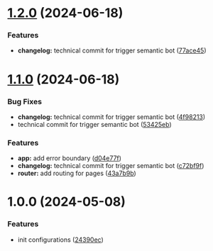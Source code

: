 # [1.2.0](https://github.com/RomanDeveloperGit/story-app-frontend/compare/v1.1.0...v1.2.0) (2024-06-18)


### Features

* **changelog:** technical commit for trigger semantic bot ([77ace45](https://github.com/RomanDeveloperGit/story-app-frontend/commit/77ace45d260afd18be96651c50fe175a974eacf8))

# [1.1.0](https://github.com/RomanDeveloperGit/story-app-frontend/compare/v1.0.0...v1.1.0) (2024-06-18)


### Bug Fixes

* **changelog:** technical commit for trigger semantic bot ([4f98213](https://github.com/RomanDeveloperGit/story-app-frontend/commit/4f98213c7cf3814a9272952ad144a2b2209e0f0f))
* technical commit for trigger semantic bot ([53425eb](https://github.com/RomanDeveloperGit/story-app-frontend/commit/53425eb7339541ba76c9ebdbdb137d99ebbe9502))


### Features

* **app:** add error boundary ([d04e77f](https://github.com/RomanDeveloperGit/story-app-frontend/commit/d04e77f685e019164254f7815346d9ef12d1f6e0))
* **changelog:** technical commit for trigger semantic bot ([c72bf9f](https://github.com/RomanDeveloperGit/story-app-frontend/commit/c72bf9fb4513e1be1d34dca0b1f94a331dc9b372))
* **router:** add routing for pages ([43a7b9b](https://github.com/RomanDeveloperGit/story-app-frontend/commit/43a7b9b40b3acfbd6c0827fb2880b62bb49a6385))

# 1.0.0 (2024-05-08)


### Features

* init configurations ([24390ec](https://github.com/RomanDeveloperGit/story-app-frontend/commit/24390ec3fe5a45fe9759f0d572c26c491490bee9))
